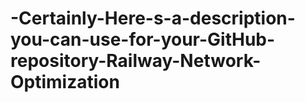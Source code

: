 # -Certainly-Here-s-a-description-you-can-use-for-your-GitHub-repository-Railway-Network-Optimization